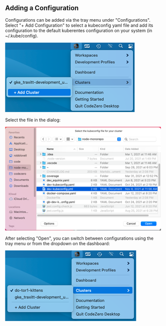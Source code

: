 ## Adding a Configuration

Configurations can be added via the tray menu under "Configurations". Select "+ Add Configuration" to select a kubeconfig yaml file and add its configuration to the
default kuberentes configuration on your system (in ~/.kube/config).

![](../../_media/app/menu-clusters-add.png)

Select the file in the dialog:

![](../../_media/app/dialog-select-config.png)

After selecting "Open", you can switch between configurations using the tray menu or from the dropdown on the dashboard:

![](../../_media/app/menu-clusters-kittens-two.png)